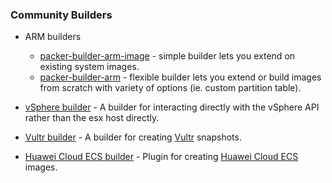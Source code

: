 ### Community Builders

- ARM builders
  * [packer-builder-arm-image](https://github.com/solo-io/packer-builder-arm-image) - simple builder lets you extend on existing system images.
  * [packer-builder-arm](https://github.com/mkaczanowski/packer-builder-arm) - flexible builder lets you extend or build images from scratch with variety of options (ie. custom partition table).

- [vSphere builder](https://github.com/jetbrains-infra/packer-builder-vsphere) -
  A builder for interacting directly with the vSphere API rather than the esx
  host directly.

- [Vultr builder](https://github.com/vultr/packer-builder-vultr) - A builder
  for creating [Vultr](https://www.vultr.com/) snapshots.

- [Huawei Cloud ECS builder](https://github.com/huaweicloud/packer-builder-huaweicloud-ecs) - Plugin for creating [Huawei Cloud ECS](https://www.huaweicloud.com/intl/en-us/) images.
